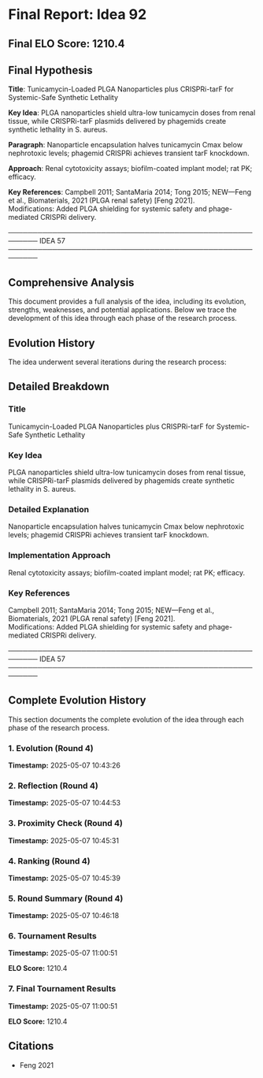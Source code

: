 # Final Report: Idea 92

## Final ELO Score: 1210.4

## Final Hypothesis

**Title**: Tunicamycin-Loaded PLGA Nanoparticles plus CRISPRi-tarF for Systemic-Safe Synthetic Lethality

**Key Idea**: PLGA nanoparticles shield ultra-low tunicamycin doses from renal tissue, while CRISPRi-tarF plasmids delivered by phagemids create synthetic lethality in S. aureus.

**Paragraph**: Nanoparticle encapsulation halves tunicamycin Cmax below nephrotoxic levels; phagemid CRISPRi achieves transient tarF knockdown.

**Approach**: Renal cytotoxicity assays; biofilm-coated implant model; rat PK; efficacy.

**Key References**: Campbell 2011; SantaMaria 2014; Tong 2015; NEW—Feng et al., Biomaterials, 2021 (PLGA renal safety) [Feng 2021].  
Modifications: Added PLGA shielding for systemic safety and phage-mediated CRISPRi delivery.

────────────────────────────────────────────────────────
IDEA 57  
────────────────────────────────────────────────────────

## Comprehensive Analysis

This document provides a full analysis of the idea, including its evolution, strengths, weaknesses, and potential applications. Below we trace the development of this idea through each phase of the research process.

## Evolution History

The idea underwent several iterations during the research process:

## Detailed Breakdown

### Title

Tunicamycin-Loaded PLGA Nanoparticles plus CRISPRi-tarF for Systemic-Safe Synthetic Lethality

### Key Idea

PLGA nanoparticles shield ultra-low tunicamycin doses from renal tissue, while CRISPRi-tarF plasmids delivered by phagemids create synthetic lethality in S. aureus.

### Detailed Explanation

Nanoparticle encapsulation halves tunicamycin Cmax below nephrotoxic levels; phagemid CRISPRi achieves transient tarF knockdown.

### Implementation Approach

Renal cytotoxicity assays; biofilm-coated implant model; rat PK; efficacy.

### Key References

Campbell 2011; SantaMaria 2014; Tong 2015; NEW—Feng et al., Biomaterials, 2021 (PLGA renal safety) [Feng 2021].  
Modifications: Added PLGA shielding for systemic safety and phage-mediated CRISPRi delivery.

────────────────────────────────────────────────────────
IDEA 57  
────────────────────────────────────────────────────────

## Complete Evolution History

This section documents the complete evolution of the idea through each phase of the research process.

### 1. Evolution (Round 4)
**Timestamp:** 2025-05-07 10:43:26



### 2. Reflection (Round 4)
**Timestamp:** 2025-05-07 10:44:53



### 3. Proximity Check (Round 4)
**Timestamp:** 2025-05-07 10:45:31



### 4. Ranking (Round 4)
**Timestamp:** 2025-05-07 10:45:39



### 5. Round Summary (Round 4)
**Timestamp:** 2025-05-07 10:46:18



### 6. Tournament Results
**Timestamp:** 2025-05-07 11:00:51

**ELO Score:** 1210.4



### 7. Final Tournament Results
**Timestamp:** 2025-05-07 11:00:51

**ELO Score:** 1210.4



## Citations

- Feng 2021
